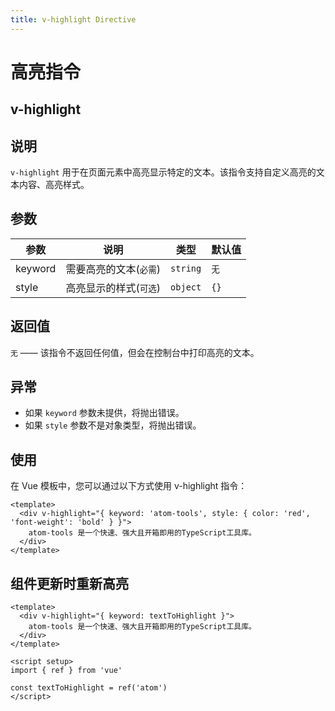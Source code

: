 ```yaml
---
title: v-highlight Directive
---
```


# 高亮指令

## v-highlight

## 说明

`v-highlight` 用于在页面元素中高亮显示特定的文本。该指令支持自定义高亮的文本内容、高亮样式。

## 参数

| 参数    | 说明                   | 类型     | 默认值 |
| ------- | ---------------------- | -------- | ------ |
| keyword | 需要高亮的文本(`必需`) | `string` | `无`   |
| style   | 高亮显示的样式(`可选`) | `object` | `{}`   |

## 返回值

`无` —— 该指令不返回任何值，但会在控制台中打印高亮的文本。

## 异常

- 如果 `keyword` 参数未提供，将抛出错误。
- 如果 `style` 参数不是对象类型，将抛出错误。

## 使用

在 Vue 模板中，您可以通过以下方式使用 v-highlight 指令：

```vue
<template>
  <div v-highlight="{ keyword: 'atom-tools', style: { color: 'red', 'font-weight': 'bold' } }">
    atom-tools 是一个快速、强大且开箱即用的TypeScript工具库。
  </div>
</template>
```

## 组件更新时重新高亮

```vue
<template>
  <div v-highlight="{ keyword: textToHighlight }">
    atom-tools 是一个快速、强大且开箱即用的TypeScript工具库。
  </div>
</template>

<script setup>
import { ref } from 'vue'

const textToHighlight = ref('atom')
</script>
```
